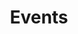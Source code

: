 ---
title: Events
layout: category
permalink: /events/
entries_layout: grid
classes: wide
taxonomy: Events
---